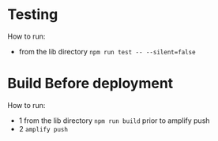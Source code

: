 # Testing
How to run:
* from the lib directory `npm run test -- --silent=false`

# Build Before deployment
How to run:
* 1 from the lib directory `npm run build` prior to amplify push
* 2 `amplify push`




